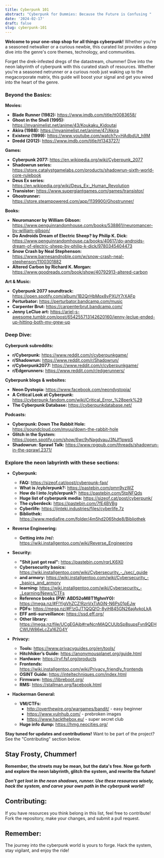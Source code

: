 ```yaml
---
title: Cyberpunk 101
abstract: "Cyberpunk for Dummies: Because the Future is Confusing "
date: '2024-02-17'
draft: false
slug: cyberpunk-101
---
```


**Welcome to your one-stop shop for all things cyberpunk!** Whether you're a seasoned netwalker or a curious newbie, this curated list provides a deep dive into the genre's core themes, technology, and communities.

Forget the drek-infested dregs of the datastream, chummer! Dive into the neon labyrinth of cyberpunk with this curated stash of resources. Whether you're a seasoned netrunner or a curious noob just waking up to the megacorporate matrix, this guide will boost your signal and get you wired into the heart of the genre.

### Beyond the Basics:

**Movies:**

* **Blade Runner (1982):** https://www.imdb.com/title/tt0083658/
* **Ghost in the Shell (1995):** https://myanimelist.net/anime/43/Koukaku_Kidoutai
* **Akira (1988):** https://myanimelist.net/anime/47/Akira
* **Existenz (1999):** https://www.youtube.com/watch?v=HAdbdUt_h9M
* **Dredd (2012):** https://www.imdb.com/title/tt1343727/

**Games:**

* **Cyberpunk 2077:** https://en.wikipedia.org/wiki/Cyberpunk_2077
* **Shadowrun series:** https://store.catalystgamelabs.com/products/shadowrun-sixth-world-core-rulebook
* **Deus Ex series:** https://en.wikipedia.org/wiki/Deus_Ex:_Human_Revolution
* **Transistor:** https://www.supergiantgames.com/games/transistor/
* **Ghostrunner:** https://store.steampowered.com/app/1139900/Ghostrunner/

**Books:**

* **Neuromancer by William Gibson:** https://www.penguinrandomhouse.com/books/538861/neuromancer-by-william-gibson/
* **Do Androids Dream of Electric Sheep? by Philip K. Dick:** https://www.penguinrandomhouse.ca/books/40617/do-androids-dream-of-electric-sheep-by-philip-k-dick/9780345404473
* **Snow Crash by Neal Stephenson:** https://www.barnesandnoble.com/w/snow-crash-neal-stephenson/1100301882
* **Altered Carbon by Richard K. Morgan:** https://www.goodreads.com/book/show/40792913-altered-carbon

**Art & Music:**

* **Cyberpunk 2077 soundtrack:** https://open.spotify.com/album/1B2QrHbMox8vPXUY7rXAFp
* **Perturbator:** https://perturbator.bandcamp.com/music
* **Carpenter Brut:** https://carpenterbrut.bandcamp.com/
* **Jenny LeClue art:** https://ariel-s-awesome.tumblr.com/post/654255713142620160/jenny-leclue-ended-up-hitting-both-my-grew-up

### Deep Dive:

**Cyberpunk subreddits:**

* **r/Cyberpunk:** https://www.reddit.com/r/cyberpunkgame/
* **r/Shadowrun:** https://www.reddit.com/r/Shadowrun/
* **r/Cyberpunk2077:** https://www.reddit.com/r/cyberpunkgame/
* **r/Edgerunners:** https://www.reddit.com/r/edgerunners/

**Cyberpunk blogs & websites:**

* **Neon Dystopia:** https://www.facebook.com/neondystopia/
* **A Critical Look at Cyberpunk:** https://cyberpunk.fandom.com/wiki/Critical_Error_%28perk%29
* **The Cyberpunk Database:** https://cyberpunkdatabase.net/

**Podcasts:**

* **Cyberpunk: Down The Rabbit Hole:** https://soundcloud.com/myuu/down-the-rabbit-hole
* **Glitch in the System:** https://open.spotify.com/show/6wc9yNagdvauJ3NJf1pwpS
* **Shadowrun: Sprawl Talk:** https://www.rpgpub.com/threads/shadowrun-in-the-sprawl.2371/


### Explore the neon labyrinth with these sections:

* **Cyberpunk:**
    * **FAQ:** https://sizeof.cat/post/cyberpunk-faq/
    * **What is /cyb/erpunk?:** https://pastebin.com/pmn9vzWZ
    * **How do I into /cyb/erpunk?:** https://pastebin.com/5tpNFQds
    * **Huge list of cyberpunk media:** https://sizeof.cat/post/cyberpunk/
    * **The cyberdeck:** https://pastebin.com/7fE4BVBg
    * **Cyberlife:** https://jinteki.industries/files/cyberlife.7z
    * **Bibliothek:** https://www.mediafire.com/folder/4m5hd2065hde8/Bibliothek

* **Reverse Engineering:**
    * **Getting into /re/:** https://wiki.installgentoo.com/wiki/Reverse_Engineering

* **Security:**
    * **"Shit just got real":** https://pastebin.com/rqrLK6X0
    * **Cybersecurity basics:** https://wiki.installgentoo.com/wiki/Cybersecurity_-_/sec/_guide
    * **and armory:** https://wiki.installgentoo.com/wiki/Cybersecurity_-_basics_and_armory
    * **learning:** https://wiki.installgentoo.com/wiki/Cybersecurity_-_Learning/News/CTFs
    * **Reference books (PW: ABD52oM8T1fghmY0):** https://mega.nz/#F!YigVhZCZ!RznVxTiA0iN-N6Ps01pEJw
    * **PDFs:** https://mega.nz/#F!zGJT1QQQ!O-8yiH845GN26ajAvkoLkA
    * **EFF anti-surveillance:** https://ssd.eff.org/
    * **Other library:** https://mega.nz/file/UCgEGAjb#rwNcnMAQCUUbSp8supsFvn9QEHCWUW86eLcZa16ZG4Y

* **Privacy:**
    * **Tools:** https://www.privacyguides.org/en/tools/
    * **Hitchhiker’s Guide:** https://anonymousplanet.org/guide.html
    * **Hardware:** https://ryf.fsf.org/products
    * **Frontends:** https://wiki.installgentoo.com/wiki/Privacy_friendly_frontends
    * **OSINT Guide:** https://inteltechniques.com/index.html
    * **Firmware:** https://libreboot.org/
    * **RMS:** https://stallman.org/facebook.html

* **Hackerman General:**
    * **VM/CTFs:**
        * http://overthewire.org/wargames/bandit/ - easy beginner
        * https://www.vulnhub.com/ - prebroken images
        * https://www.hackthebox.eu/ - super secret club
    * **Huge info dump:** https://hmg.neocities.org/

**Stay tuned for updates and contributions!** Want to be part of the project? See the "Contributing" section below.


## Stay Frosty, Chummer!

**Remember, the streets may be mean, but the data's free. Now go forth and explore the neon labyrinth, glitch the system, and rewrite the future!**

***Don't get lost in the neon shadows, runner. Use these resources wisely, hack the system, and carve your own path in the cyberpunk world!***

## Contributing:

If you have resources you think belong in this list, feel free to contribute! Fork the repository, make your changes, and submit a pull request.


## Remember:

The journey into the cyberpunk world is yours to forge. Hack the system, stay vigilant, and enjoy the ride!
